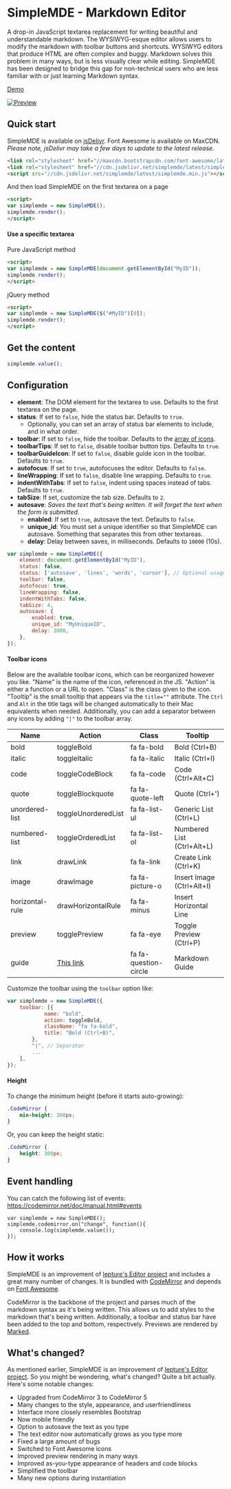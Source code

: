 # SimpleMDE - Markdown Editor
A drop-in JavaScript textarea replacement for writing beautiful and understandable markdown. The WYSIWYG-esque editor allows users to modify the markdown with toolbar buttons and shortcuts. WYSIWYG editors that produce HTML are often complex and buggy. Markdown solves this problem in many ways, but is less visually clear while editing. SimpleMDE has been designed to bridge this gap for non-technical users who are less familiar with or just learning Markdown syntax.

[Demo](http://nextstepwebs.github.io/simplemde-markdown-editor)

[![Preview](http://i.imgur.com/b9hFHFT.png)](http://nextstepwebs.github.io/simplemde-markdown-editor)

## Quick start
SimpleMDE is available on [jsDelivr](http://www.jsdelivr.com/#!simplemde). Font Awesome is available on MaxCDN. *Please note, jsDelivr may take a few days to update to the latest release.*

```HTML
<link rel="stylesheet" href="//maxcdn.bootstrapcdn.com/font-awesome/latest/css/font-awesome.min.css">
<link rel="stylesheet" href="//cdn.jsdelivr.net/simplemde/latest/simplemde.min.css">
<script src="//cdn.jsdelivr.net/simplemde/latest/simplemde.min.js"></script>
```

And then load SimpleMDE on the first textarea on a page

```HTML
<script>
var simplemde = new SimpleMDE();
simplemde.render();
</script>
```

#### Use a specific textarea

Pure JavaScript method

```HTML
<script>
var simplemde = new SimpleMDE(document.getElementById("MyID"));
simplemde.render();
</script>
```

jQuery method

```HTML
<script>
var simplemde = new SimpleMDE($("#MyID")[0]);
simplemde.render();
</script>
```

## Get the content

```JavaScript
simplemde.value();
```

## Configuration

- **element**: The DOM element for the textarea to use. Defaults to the first textarea on the page.
- **status**: If set to `false`, hide the status bar. Defaults to `true`.
  - Optionally, you can set an array of status bar elements to include, and in what order.
- **toolbar**: If set to `false`, hide the toolbar. Defaults to the [array of icons](#toolbar-icons).
- **toolbarTips**: If set to `false`, disable toolbar button tips. Defaults to `true`.
- **toolbarGuideIcon**: If set to `false`, disable guide icon in the toolbar. Defaults to `true`.
- **autofocus**: If set to `true`, autofocuses the editor. Defaults to `false`.
- **lineWrapping**: If set to `false`, disable line wrapping. Defaults to `true`.
- **indentWithTabs**: If set to `false`, indent using spaces instead of tabs. Defaults to `true`.
- **tabSize**: If set, customize the tab size. Defaults to `2`.
- **autosave**: *Saves the text that's being written. It will forget the text when the form is submitted.*
  - **enabled**: If set to `true`, autosave the text. Defaults to `false`.
  - **unique_id**: You must set a unique identifier so that SimpleMDE can autosave. Something that separates this from other textareas.
  - **delay**: Delay between saves, in milliseconds. Defaults to `10000` (10s).

```JavaScript
var simplemde = new SimpleMDE({
	element: document.getElementById("MyID"),
	status: false,
	status: ['autosave', 'lines', 'words', 'cursor'], // Optional usage
	toolbar: false,
	autofocus: true,
	lineWrapping: false,
	indentWithTabs: false,
	tabSize: 4,
	autosave: {
		enabled: true,
		unique_id: "MyUniqueID",
		delay: 1000,
	},
});
```

#### Toolbar icons

Below are the available toolbar icons, which can be reorganized however you like. "Name" is the name of the icon, referenced in the JS. "Action" is either a function or a URL to open. "Class" is the class given to the icon. "Tooltip" is the small tooltip that appears via the `title=""` attribute. The `Ctrl` and `Alt` in the title tags will be changed automatically to their Mac equivalents when needed. Additionally, you can add a separator between any icons by adding `"|"` to the toolbar array.

Name | Action | Class | Tooltip
---- | ------ | ----- | -----
bold | toggleBold | fa fa-bold | Bold (Ctrl+B)
italic | toggleItalic | fa fa-italic | Italic (Ctrl+I)
code | toggleCodeBlock | fa fa-code | Code (Ctrl+Alt+C)
quote | toggleBlockquote | fa fa-quote-left | Quote (Ctrl+')
unordered-list | toggleUnorderedList | fa fa-list-ul | Generic List (Ctrl+L)
numbered-list | toggleOrderedList | fa fa-list-ol | Numbered List (Ctrl+Alt+L)
link | drawLink | fa fa-link | Create Link (Ctrl+K)
image | drawImage | fa fa-picture-o | Insert Image (Ctrl+Alt+I)
horizontal-rule | drawHorizontalRule | fa fa-minus | Insert Horizontal Line
preview | togglePreview | fa fa-eye | Toggle Preview (Ctrl+P)
guide | [This link](http://nextstepwebs.github.io/simplemde-markdown-editor/markdown-guide) | fa fa-question-circle | Markdown Guide

Customize the toolbar using the `toolbar` option like:

```JavaScript
var simplemde = new SimpleMDE({
	toolbar: [{
			name: "bold",
			action: toggleBold,
			className: "fa fa-bold",
			title: "Bold (Ctrl+B)",
		},
		"|", // Separator
		...
	],
});
```

#### Height

To change the minimum height (before it starts auto-growing):

```CSS
.CodeMirror {
	min-height: 300px;
}
```

Or, you can keep the height static:

```CSS
.CodeMirror {
	height: 300px;
}
```

## Event handling
You can catch the following list of events: https://codemirror.net/doc/manual.html#events

```
var simplemde = new SimpleMDE();
simplemde.codemirror.on("change", function(){
	console.log(simplemde.value());
});
```

## How it works
SimpleMDE is an improvement of [lepture's Editor project](https://github.com/lepture/editor) and includes a great many number of changes. It is bundled with [CodeMirror](https://github.com/codemirror/codemirror) and depends on [Font Awesome](http://fortawesome.github.io/Font-Awesome/).

CodeMirror is the backbone of the project and parses much of the markdown syntax as it's being written. This allows us to add styles to the markdown that's being written. Additionally, a toolbar and status bar have been added to the top and bottom, respectively. Previews are rendered by [Marked](https://github.com/chjj/marked).

## What's changed?
As mentioned earlier, SimpleMDE is an improvement of [lepture's Editor project](https://github.com/lepture/editor). So you might be wondering, what's changed? Quite a bit actually. Here's some notable changes:

- Upgraded from CodeMirror 3 to CodeMirror 5
- Many changes to the style, appearance, and userfriendliness
- Interface more closely resembles Bootstrap
- Now mobile friendly
- Option to autosave the text as you type
- The text editor now automatically grows as you type more
- Fixed a large amount of bugs
- Switched to Font Awesome icons
- Improved preview rendering in many ways
- Improved as-you-type appearance of headers and code blocks
- Simplified the toolbar
- Many new options during instantiation
